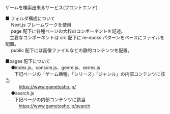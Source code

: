 ゲームを検索出来るサービス(フロントエンド)<br>

■ フォルダ構成について<br>
　 Next.js フレームワークを使用<br>
　 page 配下に各種ページの大枠のコンポーネントを記述。<br>
　主要なコンポーネントは src 配下に re-ducks パターンをベースにファイルを配置。<br>
　 public 配下には画像ファイルなどの静的コンテンツを配置。<br>

■pages 配下について<br>
　 ●index.js、console.js、genre.js、series.js<br>
　　下記ページの「ゲーム機種」「シリーズ」「ジャンル」の内部コンテンツに該当<br>
　　　https://www.gametosho.jp/<br>
　 ●search.js<br>
　　下記ページの内部コンテンツに該当<br>
　　　https://www.gametosho.jp/search<br>
